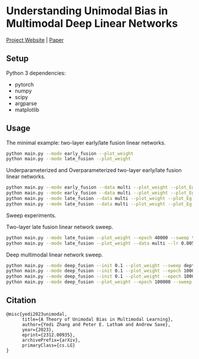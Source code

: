 # Understanding Unimodal Bias in Multimodal Deep Linear Networks

[Project Website](https://yedizhang.github.io/unimodal-bias)  |  [Paper](https://arxiv.org/abs/2312.00935)

## Setup

Python 3 dependencies:

- pytorch
- numpy
- scipy
- argparse
- matplotlib

## Usage

The minimal example: two-layer early/late fusion linear networks.

```bash
python main.py --mode early_fusion --plot_weight
python main.py --mode late_fusion --plot_weight
```

Underparameterized and Overparameterized two-layer early/late fusion linear networks.

```bash
python main.py --mode early_fusion --data multi --plot_weight --plot_Eg --in_dim 100 --dataset_size 70 --epoch 1200 --noise 0.5
python main.py --mode early_fusion --data multi --plot_weight --plot_Eg --in_dim 100 --dataset_size 700 --epoch 1200 --noise 0.5
python main.py --mode late_fusion --data multi --plot_weight --plot_Eg --in_dim 100 --dataset_size 70 --epoch 1200 --noise 0.5
python main.py --mode late_fusion --data multi --plot_weight --plot_Eg --in_dim 100 --dataset_size 700 --epoch 1200 --noise 0.5
```

Sweep experiments.

Two-layer late fusion linear network sweep.
```bash
python main.py --mode late_fusion --plot_weight --epoch 40000 --sweep toy_sweep --repeat 5
python main.py --mode late_fusion --plot_weight --data multi --lr 0.005 --epoch 20000 --sweep rand_sweep --repeat 50
```

Deep multimodal linear network sweep.
```bash
python main.py --mode deep_fusion --init 0.1 --plot_weight --sweep depth_single --epoch 7000
python main.py --mode deep_fusion --init 0.1 --plot_weight --epoch 100000 --sweep rho_sweep --repeat 5
python main.py --mode deep_fusion --init 0.1 --plot_weight --epoch 100000 --sweep ratio_sweep --repeat 5
python main.py --mode deep_fusion --plot_weight --epoch 100000 --sweep init_sweep --repeat 5
```


## Citation

```
@misc{yedi2023unimodal,
      title={A Theory of Unimodal Bias in Multimodal Learning}, 
      author={Yedi Zhang and Peter E. Latham and Andrew Saxe},
      year={2023},
      eprint={2312.00935},
      archivePrefix={arXiv},
      primaryClass={cs.LG}
}
```
